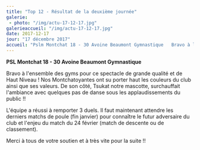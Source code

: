 ```yaml
---
title: "Top 12 - Résultat de la deuxième journée"
galerie:
 - photo: "/img/actu-17-12-17.jpg"
galerieaccueil: "/img/actu-17-12-17.jpg"
date: 2017-12-17
jour: "17 décembre 2017"
accueil: "Pslm Montchat 18 - 30 Avoine Beaumont Gymnastique   Bravo à l'ensemble des gyms pour ce spectacle de grande qualité et de Haut Niveau ! Nos"
---
```



**PSL Montchat 18 - 30 Avoine Beaumont Gymnastique**

Bravo à l'ensemble des gyms pour ce spectacle de grande qualité et de Haut Niveau !
Nos Montchatoyantes ont su porter haut les couleurs du club ainsi que ses valeurs.
De son côté, Tsukat notre mascotte, surchauffait l'ambiance avec quelques pas de danse sous les applaudissements du public !!

L'équipe a réussi à remporter 3 duels. Il faut maintenant attendre les derniers matchs de poule (fin janvier) pour connaître le futur adversaire du club et l'enjeu du match du 24 février (match de descente ou de classement).

Merci à tous de votre soutien et à très vite pour la suite !!
